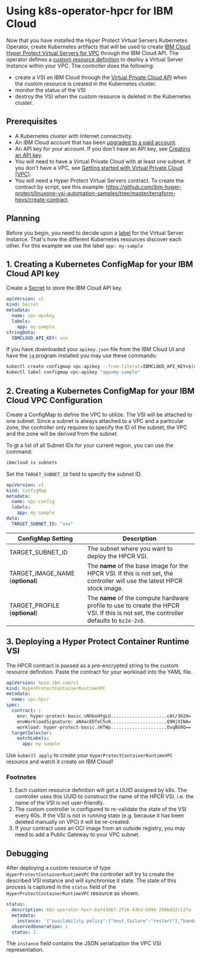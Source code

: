 # Using k8s-operator-hpcr for IBM Cloud

Now that you have installed the Hyper Protect Virtual Servers Kubernetes Operator, create Kubernetes artifacts that will be used to create [IBM Cloud Hyper Protect Virtual Servers for VPC](https://cloud.ibm.com/docs/vpc?topic=vpc-about-se) through the IBM Cloud API.  The operator defines a [custom resource definition](https://kubernetes.io/docs/concepts/extend-kubernetes/api-extension/custom-resources/) to deploy a Virtual Server Instance within your VPC. The controller does the following:

- create a VSI on IBM Cloud through the [Virtual Private Cloud API](https://cloud.ibm.com/apidocs/vpc/latest) when the custom resource is created in the Kubernetes cluster.
- monitor the status of the VSI
- destroy the VSI when the custom resource is deleted in the Kubernetes cluster.

## Prerequisites

- A Kubernetes cluster with Internet connectivity.
- An IBM Cloud account that has been [upgraded to a paid account](https://cloud.ibm.com/docs/account?topic=account-accountfaqs#changeacct).
- An API key for your account. If you don't have an API key, see [Creating an API key](https://cloud.ibm.com/docs/account?topic=account-userapikey#create_user_key).
- You will need to have a Virtual Private Cloud with at least one subnet. If you don't have a VPC, see [Getting started with Virtual Private Cloud (VPC)](https://cloud.ibm.com/docs/vpc?topic=vpc-getting-started).
- You will need a Hyper Protect Virtual Servers contract. To create the contract by script, see this example: https://github.com/ibm-hyper-protect/linuxone-vsi-automation-samples/tree/master/terraform-hpvs/create-contract.  

## Planning

Before you begin, you need to decide upon a [label](https://kubernetes.io/docs/concepts/overview/working-with-objects/labels/) for the Virtual Server Instance. That's how the different Kubernetes resources discover each other. For this example we use the label `app: my-sample`

## 1. Creating a Kubernetes ConfigMap for your IBM Cloud API key

Create a [Secret](https://kubernetes.io/docs/concepts/configuration/secret/) to store the IBM Cloud API key.

```yaml
apiVersion: v1
kind: Secret
metadata:
  name: vpc-apikey
  labels:
    app: my-sample
stringData:
  IBMCLOUD_API_KEY: xxx
```

If you have downloaded your `apikey.json` file from the IBM Cloud UI and have the `jq` program installed you may use these commands:

```bash
kubectl create configmap vpc-apikey --from-literal=IBMCLOUD_API_KEY=$(cat ~/apikey.json | jq -r .apikey)
kubectl label configmap vpc-apikey "app=my-sample"
```

## 2. Creating a Kubernetes ConfigMap for your IBM Cloud VPC Configuration

Create a ConfigMap to define the VPC to utilize.  The VSI will be attached to one subnet. Since a subnet is always attached to a VPC and a particular zone, the controller only requires to specify the ID of the subnet, the VPC and the zone will be derived from the subnet.

To gt a list of all Subnet IDs for your current region, you can use the command:

```bash
ibmcloud is subnets
```

Set the `TARGET_SUBNET_ID` field to specify the subnet ID.  

```yaml
apiVersion: v1
kind: ConfigMap
metadata:
  name: vpc-config
  labels:
    app: my-sample
data:
  TARGET_SUBNET_ID: "xxx"
```

| ConfigMap Setting | Description |
|-------------------|-------------|
| TARGET_SUBNET_ID  | The subnet where you want to deploy the HPCR VSI. |
| TARGET_IMAGE_NAME (**optional**) | The **name** of the base image for the HPCR VSI. If this is not set, the controller will use the latest HPCR stock image. |
| TARGET_PROFILE (**optional**)   | The **name** of the compute hardware profile to use to create the HPCR VSI. If this is not set, the controller defaults to `bz2e-2x8`. |

## 3. Deploying a Hyper Protect Container Runtime VSI

The HPCR contract is passed as a pre-encrypted string to the custom resource definition. Paste the contract for your workload into the YAML file.

```yaml
apiVersion: hpse.ibm.com/v1
kind: HyperProtectContainerRuntimeVPC
metadata:
  name: vpc-hpcr
spec:
  contract: |
    env: hyper-protect-basic.vNhbxHYgLU.....................cAt/3O20=
    envWorkloadSignature: aN4acEDTeC5u9.....................Q9NjXINA=
    workload: hyper-protect-basic.sKTWp.....................OvqBG9Q==
  targetSelector:
    matchLabels:
      app: my-sample
```

Use `kubectl apply` to create your `HyperProtectContainerRuntimeVPC` resource and watch it create on IBM Cloud!

### Footnotes

1. Each custom resource definition will get a UUID assigned by k8s. The controller uses this UUID to construct the name of the HPCR VSI, i.e. the name of the VSI is not user-friendly.
2. The custom controller is configured to re-validate the state of the VSI every 60s. If the VSI is not in running state (e.g. because it has been deleted manually on VPC) it will be re-created.
3. If your contract uses an OCI image from an outside registry, you may need to add a Public Gateway to your VPC subnet.

## Debugging

After deploying a custom resource of type `HyperProtectContainerRuntimeVPC` the controller will try to create the described VSI instance and will synchronise it state. The state of this process is captured in the `status` field of the `HyperProtectContainerRuntimeVPC` resource as shown:

```yaml
status:
  description: k8s-operator-hpcr-baf43d67-2f16-43b3-b896-290bd32c12fa
  metadata:
    instance: '{"availability_policy":{"host_failure":"restart"},"bandwidth":4000,"boot_volume_attachment":{"device":{"id":"02u7-b7c701b0-4060-43f0-ab09-5595791a8d5e-vdbhf"},"href":"https://br-sao.iaas.cloud.ibm.com/v1/instances/02u7_17e574b4-a5b6-45d4-9c1a-d0db40bfc706/volume_attachments/02u7-b7c701b0-4060-43f0-ab09-5595791a8d5e","id":"02u7-b7c701b0-4060-43f0-ab09-5595791a8d5e","name":"omnivore-frosting-unbolted-molecule","volume":{"crn":"crn:v1:bluemix:public:is:br-sao-2:a/b3fabd5a6aaf4af09142ad425ffeaee8::volume:r042-69ee8418-4e37-4c1f-8c26-32b84644f72f","href":"https://br-sao.iaas.cloud.ibm.com/v1/volumes/r042-69ee8418-4e37-4c1f-8c26-32b84644f72f","id":"r042-69ee8418-4e37-4c1f-8c26-32b84644f72f","name":"ambitious-capital-luckless-pacific"}},"created_at":"2023-03-28T13:36:28.000Z","crn":"crn:v1:bluemix:public:is:br-sao-2:a/b3fabd5a6aaf4af09142ad425ffeaee8::instance:02u7_17e574b4-a5b6-45d4-9c1a-d0db40bfc706","disks":[],"href":"https://br-sao.iaas.cloud.ibm.com/v1/instances/02u7_17e574b4-a5b6-45d4-9c1a-d0db40bfc706","id":"02u7_17e574b4-a5b6-45d4-9c1a-d0db40bfc706","image":{"crn":"crn:v1:bluemix:public:is:br-sao:a/811f8abfbd32425597dc7ba40da98fa6::image:r042-9d1e6bf1-6161-4392-a9b2-6ab97c71e367","href":"https://br-sao.iaas.cloud.ibm.com/v1/images/r042-9d1e6bf1-6161-4392-a9b2-6ab97c71e367","id":"r042-9d1e6bf1-6161-4392-a9b2-6ab97c71e367","name":"ibm-hyper-protect-container-runtime-1-0-s390x-9"},"lifecycle_reasons":[],"lifecycle_state":"stable","memory":8,"metadata_service":{"enabled":false,"protocol":"http","response_hop_limit":1},"name":"k8s-operator-hpcr-baf43d67-2f16-43b3-b896-290bd32c12fa","network_interfaces":[{"href":"https://br-sao.iaas.cloud.ibm.com/v1/instances/02u7_17e574b4-a5b6-45d4-9c1a-d0db40bfc706/network_interfaces/02u7-a41c39de-0945-4ae9-8c80-769132ea50e9","id":"02u7-a41c39de-0945-4ae9-8c80-769132ea50e9","name":"cone-swore-trickle-proponent","primary_ip":{"address":"10.250.64.10","href":"https://br-sao.iaas.cloud.ibm.com/v1/subnets/02u7-41252784-f50b-4d82-bd50-eca9a02bb6fd/reserved_ips/02u7-3af34e10-289f-4a0a-b1ba-4a5cf55621ce","id":"02u7-3af34e10-289f-4a0a-b1ba-4a5cf55621ce","name":"neon-hatbox-atom-creation","resource_type":"subnet_reserved_ip"},"resource_type":"network_interface","subnet":{"crn":"crn:v1:bluemix:public:is:br-sao-2:a/b3fabd5a6aaf4af09142ad425ffeaee8::subnet:02u7-41252784-f50b-4d82-bd50-eca9a02bb6fd","href":"https://br-sao.iaas.cloud.ibm.com/v1/subnets/02u7-41252784-f50b-4d82-bd50-eca9a02bb6fd","id":"02u7-41252784-f50b-4d82-bd50-eca9a02bb6fd","name":"r3df970ce505b6f9f229a18cc9e57d511edce85455034e7d0c687d263f6b136","resource_type":"subnet"}}],"primary_network_interface":{"href":"https://br-sao.iaas.cloud.ibm.com/v1/instances/02u7_17e574b4-a5b6-45d4-9c1a-d0db40bfc706/network_interfaces/02u7-a41c39de-0945-4ae9-8c80-769132ea50e9","id":"02u7-a41c39de-0945-4ae9-8c80-769132ea50e9","name":"cone-swore-trickle-proponent","primary_ip":{"address":"10.250.64.10","href":"https://br-sao.iaas.cloud.ibm.com/v1/subnets/02u7-41252784-f50b-4d82-bd50-eca9a02bb6fd/reserved_ips/02u7-3af34e10-289f-4a0a-b1ba-4a5cf55621ce","id":"02u7-3af34e10-289f-4a0a-b1ba-4a5cf55621ce","name":"neon-hatbox-atom-creation","resource_type":"subnet_reserved_ip"},"resource_type":"network_interface","subnet":{"crn":"crn:v1:bluemix:public:is:br-sao-2:a/b3fabd5a6aaf4af09142ad425ffeaee8::subnet:02u7-41252784-f50b-4d82-bd50-eca9a02bb6fd","href":"https://br-sao.iaas.cloud.ibm.com/v1/subnets/02u7-41252784-f50b-4d82-bd50-eca9a02bb6fd","id":"02u7-41252784-f50b-4d82-bd50-eca9a02bb6fd","name":"r3df970ce505b6f9f229a18cc9e57d511edce85455034e7d0c687d263f6b136","resource_type":"subnet"}},"profile":{"href":"https://br-sao.iaas.cloud.ibm.com/v1/instance/profiles/bz2e-2x8","name":"bz2e-2x8"},"resource_group":{"href":"https://resource-controller.cloud.ibm.com/v2/resource_groups/8bf261ed77b447e3a5d8c7f5dfbc8428","id":"8bf261ed77b447e3a5d8c7f5dfbc8428","name":"hosting-tribe-se"},"resource_type":"instance","startable":true,"status":"running","status_reasons":[],"total_network_bandwidth":3000,"total_volume_bandwidth":1000,"vcpu":{"architecture":"s390x","count":2},"volume_attachments":[{"device":{"id":"02u7-b7c701b0-4060-43f0-ab09-5595791a8d5e-vdbhf"},"href":"https://br-sao.iaas.cloud.ibm.com/v1/instances/02u7_17e574b4-a5b6-45d4-9c1a-d0db40bfc706/volume_attachments/02u7-b7c701b0-4060-43f0-ab09-5595791a8d5e","id":"02u7-b7c701b0-4060-43f0-ab09-5595791a8d5e","name":"omnivore-frosting-unbolted-molecule","volume":{"crn":"crn:v1:bluemix:public:is:br-sao-2:a/b3fabd5a6aaf4af09142ad425ffeaee8::volume:r042-69ee8418-4e37-4c1f-8c26-32b84644f72f","href":"https://br-sao.iaas.cloud.ibm.com/v1/volumes/r042-69ee8418-4e37-4c1f-8c26-32b84644f72f","id":"r042-69ee8418-4e37-4c1f-8c26-32b84644f72f","name":"ambitious-capital-luckless-pacific"}}],"vpc":{"crn":"crn:v1:bluemix:public:is:br-sao:a/b3fabd5a6aaf4af09142ad425ffeaee8::vpc:r042-9ae36eb1-d450-4af1-a846-f8c9fda2ad47","href":"https://br-sao.iaas.cloud.ibm.com/v1/vpcs/r042-9ae36eb1-d450-4af1-a846-f8c9fda2ad47","id":"r042-9ae36eb1-d450-4af1-a846-f8c9fda2ad47","name":"hpcr-tests","resource_type":"vpc"},"zone":{"href":"https://br-sao.iaas.cloud.ibm.com/v1/regions/br-sao/zones/br-sao-2","name":"br-sao-2"}}'
  observedGeneration: 1
  status: 1
```

The `instance` field contains the JSON serialization the VPC VSI representation.